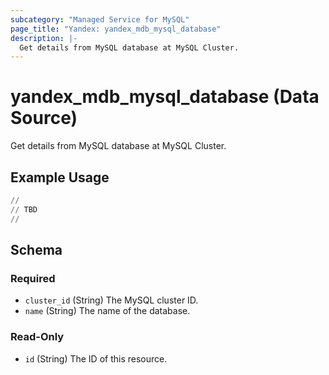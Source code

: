 ```yaml
---
subcategory: "Managed Service for MySQL"
page_title: "Yandex: yandex_mdb_mysql_database"
description: |-
  Get details from MySQL database at MySQL Cluster.
---
```


# yandex_mdb_mysql_database (Data Source)

Get details from MySQL database at MySQL Cluster.

## Example Usage

```terraform
//
// TBD
//
```

<!-- schema generated by tfplugindocs -->
## Schema

### Required

- `cluster_id` (String) The MySQL cluster ID.
- `name` (String) The name of the database.

### Read-Only

- `id` (String) The ID of this resource.
